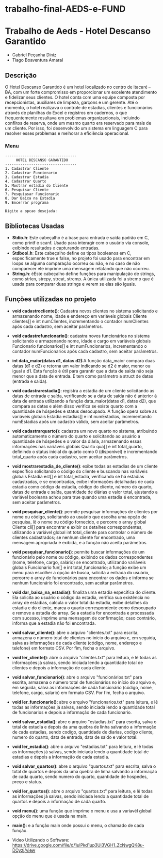 # trabalho-final-AEDS-e-FUND

# Trabalho de Aeds - Hotel Descanso Garantido

* Gabriel Peçanha Diniz
* Tiago Boaventura Amaral
   
## Descrição

O Hotel Descanso Garantido é um hotel localizado no centro de Itacaré – BA, com um forte compromisso em proporcionar um excelente atendimento e fidelizar seus clientes. O hotel conta com uma equipe composta por recepcionistas, auxiliares de limpeza, garçons e um gerente. Até o momento, o hotel realizava o controle de estadias, clientes e funcionários através de planilhas do Excel e registros em cadernos, o que frequentemente resultava em problemas organizacionais, incluindo conflitos de reserva, onde um mesmo quarto era reservado para mais de um cliente. Por isso, foi desenvolvido um sistema em linguagem C para resolver esses problemas e melhorar a eficiência operacional.

### Menu

    ---------------------------------
         HOTEL DESCANSO GARANTIDO
    ---------------------------------
    1. Cadastrar Cliente
    2. Cadastrar Funcionario
    3. Cadastrar Estadia
    4. Cadastrar Quarto
    5. Mostrar estadia do Cliente
    6. Pesquisar Cliente
    7. Pesquiasar Funcionario
    8. Dar Baixa na Estadia
    9. Encerrar programa
    
    Digite a opcao desejada: 

## Bibliotecas Usadas

* **Stdio.h**: Este cabeçalho é a base para entrada e saída padrão em C, como printf e scanf. Usado para interagir com o usuário via console, exibindo resultados e capturando entradas.
* **Stdbool.h**: Este cabeçalho define os tipos booleanos em C, especificamente true e false, no projeto foi usado para encontrar em loops se alguma comparação ocorreu ou não, e no caso de não comparecer ele imprime uma mensagem relatando que não ocorreu.
* **String.h**: éEste cabeçalho define funções para manipulação de strings, como strlen, strcpy, strcat, strcmp. A única utilizada foi a strcmp que é usada para comparar duas strings e verem se elas são iguais.

## Funções utilizadas no projeto

* **void cadastrocliente()**: Cadastra novos clientes no sistema solicitando e armazenando nome, idade e endereço em variáveis globais Cliente clientes[] e int numClientes, incrementando o contador numClientes após cada cadastro, sem aceitar parâmetros.
* **void cadastrofuncionario()**: cadastra novos funcionários no sistema solicitando e armazenando nome, idade e cargo em variáveis globais Funcionario funcionarios[] e int numFuncionarios, incrementando o contador numFuncionarios após cada cadastro, sem aceitar parâmetros.
* **int data_maior(datas d1, datas d2)**:A função data_maior compara duas datas (d1 e d2) e retorna um valor indicando se d2 é maior, menor ou igual a d1. Esta função é útil para garantir que a data de saída não seja menor que a data de entrada. E tem como parâmetro a struct de datas (entrada e saida).
* **void cadastrarestadia()**: registra a estadia de um cliente solicitando as datas de entrada e saída, verificando se a data de saída não é anterior à data de entrada utilizando a função data_maior(datas d1, datas d2), que compara as datas e além disso verifica se existe quarto com a quantidade de hóspedes e status desocupado. A função opera sobre as variáveis globais Estadia estadias[] e int numEstadias, incrementando numEstadias após um cadastro válido, sem aceitar parâmetros.
* **void cadastrarquarto()**:  cadastra um novo quarto no sistema, atribuindo automaticamente o número do quarto e solicitando ao usuário a quantidade de hóspedes e o valor da diária, armazenando essas informações nas variáveis globais Quarto qua[] e int total_quarto, definindo o status inicial do quarto como 0 (disponível) e incrementando total_quarto após cada cadastro, sem aceitar parâmetros.
* **void mostrarestadia_de_cliente()**:  exibe todas as estadias de um cliente específico solicitando o código do cliente e buscando nas variáveis globais Estadia est[] e int total_estadia, verificando se há estadias cadastradas, e se encontradas, exibe informações detalhadas de cada estadia como código da estadia, código do cliente, número do quarto, datas de entrada e saída, quantidade de diárias e valor total, ajustando a variável booleana achou para true quando uma estadia é encontrada, sem aceitar parâmetros.
* **void pesquisar_cliente()**: permite pesquisar informações de clientes por nome ou código, solicitando ao usuário que escolha uma opção de pesquisa, lê o nome ou código fornecido, e percorre o array global Cliente cli[] para encontrar e exibir os detalhes correspondentes, utilizando a variável global int total_cliente para controlar o número de clientes cadastrados; se nenhum cliente for encontrado, uma mensagem apropriada é exibida, e a função não aceita parâmetros.
* **void pesquisar_funcionario()**: permite buscar informações de um funcionário pelo nome ou código, exibindo os dados correspondentes (nome, telefone, cargo, salário) se encontrado, utilizando variáveis globais Funcionario fun[] e int total_funcionario; a função exibe um menu para escolher a opção de busca, solicita a entrada do usuário, percorre o array de funcionários para encontrar os dados e informa se nenhum funcionário foi encontrado, sem aceitar parâmetros.
* **void dar_baixa_na_estadia()**:  finaliza uma estadia específica do cliente. Ela solicita ao usuário o código da estadia, verifica sua existência no array de estadias, calcula o valor total da estadia, exibe detalhes da estadia e do cliente, marca o quarto correspondente como desocupado e remove a estadia do array. Se a estadia for encontrada e processada com sucesso, imprime uma mensagem de confirmação; caso contrário, informa que a estadia não foi encontrada.
* **void salvar_cliente()**: abre o arquivo "clientes.txt" para escrita, armazena o número total de clientes no início do arquivo e, em seguida, salva as informações de cada cliente (código, nome, endereço e telefone) em formato CSV. Por fim, fecha o arquivo.
* **void ler_cliente()**:  abre o arquivo "clientes.txt" para leitura, e lê todas as informações já salvas, sendo iniciada lendo a quantidade total de clientes e depois a informação de cada cliente.
* **void salvar_funcionario()**: abre o arquivo "funcionários.txt" para escrita, armazena o número total de funcionários no início do arquivo e, em seguida, salva as informações de cada funcionário (código, nome, telefone, cargo, salario) em formato CSV. Por fim, fecha o arquivo.
* **void ler_funcionario()**: abre o arquivo "funcionarios.txt" para leitura, e lê todas as informações já salvas, sendo iniciada lendo a quantidade total de funcionarios e depois a informação de cada funcionario.
* **void salvar_estadia()**: abre o arquivo "estadias.txt" para escrita, salva o total de estadia e depois da uma quebra de linha salvando a informação de cada estadias, sendo codigo, quantidade de diarias, codigo cliente, numero do quarto, data de entrada, data de saido e valor total.
* **void ler_estadia()**: abre o arquivo "estadias.txt" para leitura, e lê todas as informações já salvas, sendo iniciada lendo a quantidade total de estadias e depois a informação de cada estadia.
* **void salvar_quartos()**: abre o arquivo "quartos.txt" para escrita, salva o total de quartos e depois da uma quebra de linha salvando a informação de cada quarto, sendo numero do quarto, quantidade de hospedes, preço e status.
* **void ler_quartos()**: abre o arquivo "quartos.txt" para leitura, e lê todas as informações já salvas, sendo iniciada lendo a quantidade total de quartos e depois a informação de cada quarto.
* **void menu()**: uma função que imprime o menu e usa a variavél global opção do menu que é usada na main.
* **main()**: e a função main onde possui o menu, o chamado de cada função.

* Video Utilizando o Software: https://drive.google.com/file/d/1uIPkd1up3Ui3VGH1_ZcNwgQK8u-DOyzj/view
